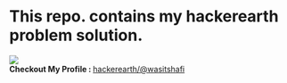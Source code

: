 <h1><b>This repo. contains my hackerearth problem solution.</b></h1>

<a href = "https://www.hackerearth.com/@wasitshafi" title = "Checkout wasit on hackerearth" target="_blank"><img src="https://encrypted-tbn0.gstatic.com/images?q=tbn%3AANd9GcSERtbDU_8_7pZKnIKclRLzKa3Q-e-wHRH8QiiG1wVg0qsiIriX"/></a><br/><b>Checkout My Profile : </b><a href = "https://www.hackerearth.com/@wasitshafi" target = "_blank" title = "wasitshafi">hackerearth/@wasitshafi</a>

